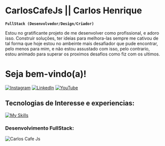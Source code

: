 # CarlosCafeJs || Carlos Henrique 
**`FullStack (Desenvolvedor/Design/Criador)`**

Estou no gratificante projeto de me desenvolver como profissional, e adoro isso. Construir soluções, ter ideias para melhora-las sempre me cativou de tal forma que hoje estou no ambeinte mais desafiador que pude encontrar, pelo menos para mim, e não estou assustado com isso, pelo contrario, estou animado para superar os proximos desafios como fiz com os ultimos. 

# Seja bem-vindo(a)!

[![Instagram](https://img.shields.io/badge/Instagram-E4405F?style=for-the-badge&logo=instagram&logoColor=white)](https://www.instagram.com/carloscafe.js/)
[![LinkedIn](https://img.shields.io/badge/LinkedIn-0077B5?style=for-the-badge&logo=linkedin&logoColor=white)](https://www.linkedin.com/in/carlos-henrique-26518416b/)
[![YouTube](https://img.shields.io/badge/YouTube-FF0000?style=for-the-badge&logo=youtube&logoColor=white)](https://www.youtube.com/channel/UCkxtNviGX3Ht13vjQ8r76uQ)

## Tecnologias de Interesse e experiencias: 

[![My Skills](https://skillicons.dev/icons?i=mysql,java,kotlin,nodejs,ts,js,jquery,nodejs,nextjs,figma,html,css,angula&theme=light)](https://skillicons.dev)
### Desenvolvimento FullStack:


![Carlos Cafe Js](https://github-readme-stats.vercel.app/api/top-langs/?username=CarlosCafeJs&theme=dracula)
